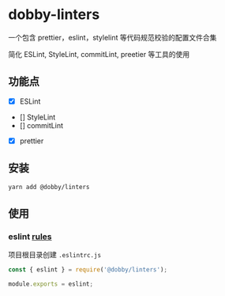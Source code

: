 # dobby-linters
一个包含 prettier，eslint，stylelint 等代码规范校验的配置文件合集

简化 ESLint, StyleLint, commitLint, preetier 等工具的使用

## 功能点

- [x] ESLint
- [] StyleLint
- [] commitLint
- [x] prettier

## 安装

```bash
yarn add @dobby/linters
```

## 使用

### eslint [rules](/lib/eslint.js)

项目根目录创建 `.eslintrc.js`

```js
const { eslint } = require('@dobby/linters');

module.exports = eslint;
```
